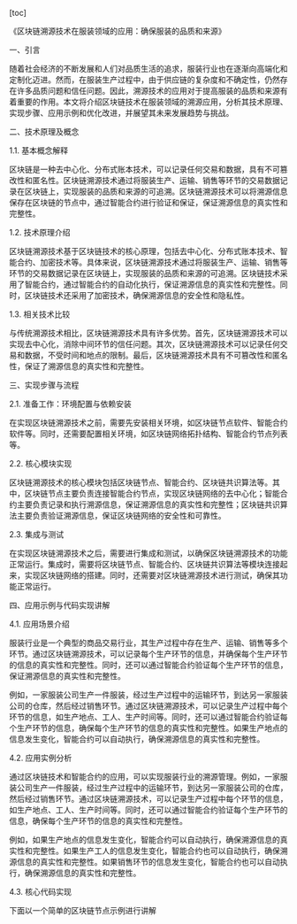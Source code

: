 
[toc]                    
                
                
《区块链溯源技术在服装领域的应用：确保服装的品质和来源》

一、引言

随着社会经济的不断发展和人们对品质生活的追求，服装行业也在逐渐向高端化和定制化迈进。然而，在服装生产过程中，由于供应链的复杂度和不确定性，仍然存在许多品质问题和信任问题。因此，溯源技术的应用对于提高服装的品质和来源有着重要的作用。本文将介绍区块链技术在服装领域的溯源应用，分析其技术原理、实现步骤、应用示例和优化改进，并展望其未来发展趋势与挑战。

二、技术原理及概念

1.1. 基本概念解释

区块链是一种去中心化、分布式账本技术，可以记录任何交易和数据，具有不可篡改性和匿名性。区块链溯源技术通过将服装生产、运输、销售等环节的交易数据记录在区块链上，实现服装的品质和来源的可追溯。区块链溯源技术可以将溯源信息保存在区块链的节点中，通过智能合约进行验证和保证，保证溯源信息的真实性和完整性。

1.2. 技术原理介绍

区块链溯源技术基于区块链技术的核心原理，包括去中心化、分布式账本技术、智能合约、加密技术等。具体来说，区块链溯源技术通过将服装生产、运输、销售等环节的交易数据记录在区块链上，实现服装的品质和来源的可追溯。区块链技术采用了智能合约，通过智能合约的自动化执行，保证溯源信息的真实性和完整性。同时，区块链技术还采用了加密技术，确保溯源信息的安全性和隐私性。

1.3. 相关技术比较

与传统溯源技术相比，区块链溯源技术具有许多优势。首先，区块链溯源技术可以实现去中心化，消除中间环节的信任问题。其次，区块链溯源技术可以记录任何交易和数据，不受时间和地点的限制。最后，区块链溯源技术具有不可篡改性和匿名性，保证了溯源信息的真实性和完整性。

三、实现步骤与流程

2.1. 准备工作：环境配置与依赖安装

在实现区块链溯源技术之前，需要先安装相关环境，如区块链节点软件、智能合约软件等。同时，还需要配置相关环境，如区块链网络拓扑结构、智能合约节点列表等。

2.2. 核心模块实现

区块链溯源技术的核心模块包括区块链节点、智能合约、区块链共识算法等。其中，区块链节点主要负责连接智能合约节点，实现区块链网络的去中心化；智能合约主要负责记录和执行溯源信息，保证溯源信息的真实性和完整性；区块链共识算法主要负责验证溯源信息，保证区块链网络的安全性和可靠性。

2.3. 集成与测试

在实现区块链溯源技术之后，需要进行集成和测试，以确保区块链溯源技术的功能正常运行。集成时，需要将区块链节点、智能合约、区块链共识算法等模块连接起来，实现区块链网络的搭建。同时，还需要对区块链溯源技术进行测试，确保其功能正常运行。

四、应用示例与代码实现讲解

4.1. 应用场景介绍

服装行业是一个典型的商品交易行业，其生产过程中存在生产、运输、销售等多个环节。通过区块链溯源技术，可以记录每个生产环节的信息，并确保每个生产环节的信息的真实性和完整性。同时，还可以通过智能合约验证每个生产环节的信息，保证溯源信息的真实性和完整性。

例如，一家服装公司生产一件服装，经过生产过程中的运输环节，到达另一家服装公司的仓库，然后经过销售环节。通过区块链溯源技术，可以记录生产过程中每个环节的信息，如生产地点、工人、生产时间等。同时，还可以通过智能合约验证每个生产环节的信息，确保每个生产环节的信息的真实性和完整性。如果生产地点的信息发生变化，智能合约可以自动执行，确保溯源信息的真实性和完整性。

4.2. 应用实例分析

通过区块链技术和智能合约的应用，可以实现服装行业的溯源管理。例如，一家服装公司生产一件服装，经过生产过程中的运输环节，到达另一家服装公司的仓库，然后经过销售环节。通过区块链溯源技术，可以记录生产过程中每个环节的信息，如生产地点、工人、生产时间等。同时，还可以通过智能合约验证每个生产环节的信息，确保每个生产环节的信息的真实性和完整性。

例如，如果生产地点的信息发生变化，智能合约可以自动执行，确保溯源信息的真实性和完整性。如果生产工人的信息发生变化，智能合约也可以自动执行，确保溯源信息的真实性和完整性。如果销售环节的信息发生变化，智能合约也可以自动执行，确保溯源信息的真实性和完整性。

4.3. 核心代码实现

下面以一个简单的区块链节点示例进行讲解

